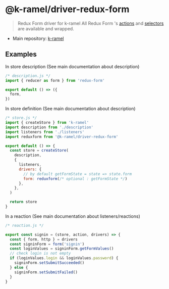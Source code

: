# @k-ramel/driver-redux-form
> Redux Form driver for k-ramel 
 All Redux Form 's [actions](https://redux-form.com/7.3.0/docs/api/actioncreators.md/#action-creators) and [selectors](https://redux-form.com/7.3.0/docs/api/selectors.md/#selectors) are available and wrapped.
 - Main repository: [k-ramel](https://github.com/alakarteio/k-ramel)

## Examples
In store description (See main documentation about description)
```js
/* description.js */
import { reducer as form } from 'redux-form'

export default () => ({
  form,
})
```

In store definition (See main documentation about description)
```js
/* store.js */
import { createStore } from 'k-ramel'
import description from './description'
import listeners from './listeners'
import reduxform from '@k-ramel/driver-redux-form'

export default () => {
  const store = createStore(
    description,
    {
      listeners,
      drivers: {
        // by default getFormState = state => state.form
        form: reduxform(/* optional : getFormState */)
      },
    },
  )

  return store
}
```

In a reaction (See main documentation about listeners/reactions)
```js
/* reaction.js */

export const signin = (store, action, drivers) => {
  const { form, http } = drivers
  const signinForm = form('signin')
  const loginValues = signinForm.getFormValues()
  // check login is not empty
  if (loginValues.login && loginValues.password) {
    signinForm.setSubmitSucceeded()
  } else {
    signinForm.setSubmitFailed()
  }
}
```
